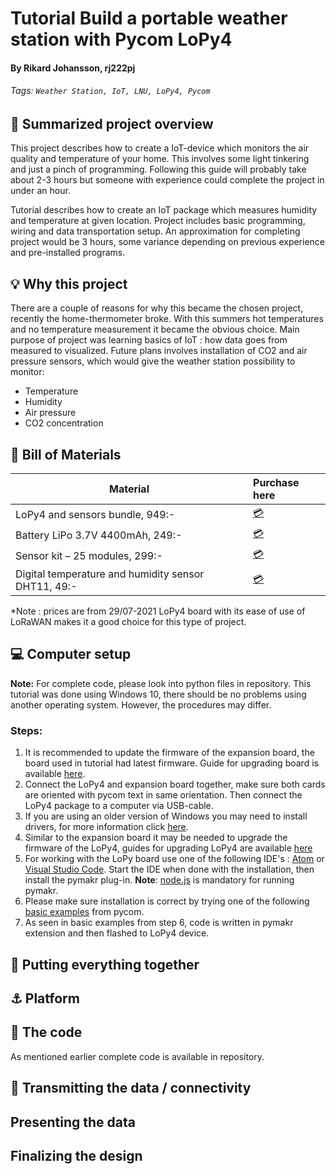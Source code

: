 # Tutorial Build a portable weather station with Pycom LoPy4
#### By Rikard Johansson, rj222pj
###### Tags: `Weather Station, IoT, LNU, LoPy4, Pycom`

## :memo: Summarized project overview

This project describes how to create a IoT-device which monitors the air quality and temperature of your home. This involves some light tinkering and just a pinch of programming. Following this guide will probably take about 2-3 hours but someone with experience could complete the project in under an hour. 

Tutorial describes how to create an IoT package which measures humidity and temperature at given location. Project includes basic programming, wiring and data transportation setup. An approximation for completing project would be 3 hours, some variance depending on previous experience and pre-installed programs.

## :bulb: Why this project
There are a couple of reasons for why this became the chosen project, recently the home-thermometer broke. With this summers hot temperatures and no temperature measurement it became the obvious choice. Main purpose of project was learning basics of IoT : how data goes from measured to visualized.
Future plans involves installation of CO2 and air pressure sensors, which would give the weather station possibility to monitor:
- Temperature
- Humidity
- Air pressure
- CO2 concentration

## :microscope: Bill of Materials

| Material            | Purchase here           |
| -----------------   |:----------------------- |
|LoPy4 and sensors bundle, 949:- | [:credit_card:][Electrokit_LoPy] |
|Battery LiPo 3.7V 4400mAh, 249:- | [:credit_card:][Electrokit_Battery] |
|Sensor kit – 25 modules, 299:- | [:credit_card:][Electrokit_Sensors] |
|Digital temperature and humidity sensor DHT11, 49:- | [:credit_card:][Electrokit_DHT] |

[Electrokit_LoPy]: https://www.electrokit.com/produkt/lnu-1dt305-tillampad-iot-lopy4-and-sensors-bundle/
[Electrokit_Sensors]: https://www.electrokit.com/produkt/sensor-kit-26-moduler/
[Electrokit_DHT]: https://www.electrokit.com/en/product/digital-temperature-and-humidity-sensor-dht11/
[Electrokit_Battery]: https://www.electrokit.com/produkt/batteri-lipo-3-7v-4400mah/

*Note : prices are from 29/07-2021
LoPy4 board with its ease of use of LoRaWAN makes it a good choice for this type of project.

## :computer: Computer setup
__Note:__ For complete code, please look into python files in repository.
This tutorial was done using Windows 10, there should be no problems using another operating system. However, the procedures may differ.

### Steps:
1. It is recommended to update the firmware of the expansion board, the board used in tutorial had latest firmware. Guide for upgrading board is available [here][flash].
2. Connect the LoPy4 and expansion board together, make sure both cards are oriented with pycom text in same orientation. Then connect the LoPy4 package to a computer via USB-cable.
3. If you are using an older version of Windows you may need to install drivers, for more information click [here][windows_drivers].
4. Similar to the expansion board it may be needed to upgrade the firmware of the LoPy4, guides for upgrading LoPy4 are available [here][flash]
5. For working with the LoPy board use one of the following IDE's : [Atom][atom_link] or [Visual Studio Code][vsc_link]. Start the IDE when done with the installation, then install the pymakr plug-in. __Note__: [node.js][nodejs_link] is mandatory for running pymakr.
6. Please make sure installation is correct by trying one of the following [basic examples][basic_examples] from pycom.
7. As seen in basic examples from step 6, code is written in pymakr extension and then flashed to LoPy4 device.

[flash]:https://docs.pycom.io/updatefirmware/
[windows_drivers]:https://docs.pycom.io/gettingstarted/software/drivers/
[atom_link]:https://flight-manual.atom.io/getting-started/sections/installing-atom/
[vsc_link]:https://code.visualstudio.com/docs/setup/setup-overview
[nodejs_link]:https://nodejs.org/en/
[basic_examples]:https://docs.pycom.io/tutorials/basic/rgbled/

## :hammer: Putting everything together

## :anchor: Platform

## :mag_right: The code
As mentioned earlier complete code is available in repository. 

## :helicopter: Transmitting the data / connectivity

## Presenting the data

## Finalizing the design




